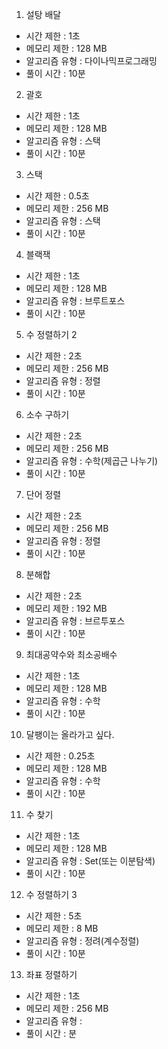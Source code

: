 1. 설탕 배달
- 시간 제한 : 1초
- 메모리 제한 : 128 MB
- 알고리즘 유형 : 다이나믹프로그래밍
- 풀이 시간 : 10분

2. 괄호
- 시간 제한 : 1초
- 메모리 제한 : 128 MB
- 알고리즘 유형 : 스택
- 풀이 시간 : 10분

3. 스택
- 시간 제한 : 0.5초
- 메모리 제한 : 256 MB
- 알고리즘 유형 : 스택
- 풀이 시간 : 10분

4. 블랙잭
- 시간 제한 : 1초
- 메모리 제한 : 128 MB
- 알고리즘 유형 : 브루트포스
- 풀이 시간 : 10분

5. 수 정렬하기 2
- 시간 제한 : 2초
- 메모리 제한 : 256 MB
- 알고리즘 유형 : 정렬 
- 풀이 시간 : 10분

6. 소수 구하기
- 시간 제한 : 2초
- 메모리 제한 : 256 MB
- 알고리즘 유형 : 수학(제곱근 나누기)
- 풀이 시간 : 10분

7. 단어 정렬
- 시간 제한 : 2초
- 메모리 제한 : 256 MB
- 알고리즘 유형 : 정렬 
- 풀이 시간 : 10분

8. 분해합
- 시간 제한 : 2초
- 메모리 제한 : 192 MB
- 알고리즘 유형 : 브르투포스 
- 풀이 시간 : 10분

9. 최대공약수와 최소공배수
- 시간 제한 : 1초
- 메모리 제한 : 128 MB
- 알고리즘 유형 : 수학
- 풀이 시간 : 10분

10. 달팽이는 올라가고 싶다.
- 시간 제한 : 0.25초
- 메모리 제한 : 128 MB
- 알고리즘 유형 : 수학
- 풀이 시간 : 10분

11. 수 찾기
- 시간 제한 : 1초
- 메모리 제한 : 128 MB
- 알고리즘 유형 : Set(또는 이분탐색) 
- 풀이 시간 : 10분

12. 수 정렬하기 3
- 시간 제한 : 5초
- 메모리 제한 : 8 MB
- 알고리즘 유형 : 정려(계수정렬)
- 풀이 시간 : 10분

13. 좌표 정렬하기
- 시간 제한 : 1초
- 메모리 제한 : 256 MB
- 알고리즘 유형 : 
- 풀이 시간 : 분